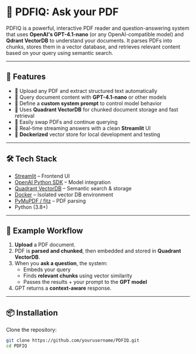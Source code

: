 # 📄 PDFIQ: Ask your PDF

PDFIQ is a powerful, interactive PDF reader and question-answering system that uses **OpenAI's GPT-4.1-nano** (or any OpenAI-compatible model) and **Qdrant VectorDB** to understand your documents. It parses PDFs into chunks, stores them in a vector database, and retrieves relevant content based on your query using semantic search.

---

## 🚀 Features

- 📂 Upload any PDF and extract structured text automatically
- 🤖 Query document content with **GPT-4.1-nano** or other models
- 🧠 Define a **custom system prompt** to control model behavior
- 🔎 Uses **Quadrant VectorDB** for chunked document storage and fast retrieval
- 🔁 Easily swap PDFs and continue querying
- 💬 Real-time streaming answers with a clean **Streamlit** UI
- 🐳 **Dockerized** vector store for local development and testing

---

## 🛠️ Tech Stack

- [Streamlit](https://streamlit.io/) – Frontend UI
- [OpenAI Python SDK](https://github.com/openai/openai-python) – Model integration
- [Quadrant VectorDB](https://github.com/quadrant-ai/vector-db) – Semantic search & storage
- [Docker](https://www.docker.com/) – Isolated vector DB environment
- [PyMuPDF / fitz](https://pymupdf.readthedocs.io/en/latest/) – PDF parsing
- Python (3.8+)

---

## 🧪 Example Workflow

1. **Upload** a PDF document.
2. PDF is **parsed and chunked**, then embedded and stored in **Quadrant VectorDB**.
3. When you **ask a question**, the system:
   - Embeds your query
   - Finds **relevant chunks** using vector similarity
   - Passes the results + your prompt to the **GPT model**
4. GPT returns a **context-aware** response.

---

## 📦 Installation

Clone the repository:

```bash
git clone https://github.com/yourusername/PDFIQ.git
cd PDFIQ
